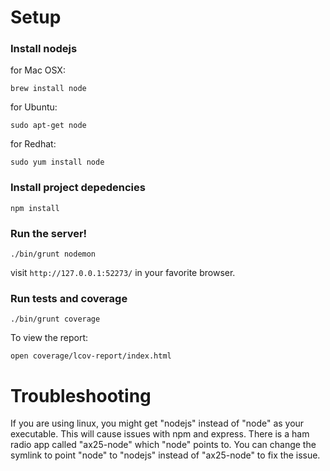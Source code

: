 Setup
============

### Install nodejs

for Mac OSX:

```
brew install node
```

for Ubuntu:

```
sudo apt-get node
```

for Redhat:

```
sudo yum install node
```


### Install project depedencies

```
npm install
```

### Run the server!

```
./bin/grunt nodemon
```

visit `http://127.0.0.1:52273/` in your favorite browser.

### Run tests and coverage

```
./bin/grunt coverage
```

To view the report:
```
open coverage/lcov-report/index.html 
```

Troubleshooting
===============

If you are using linux, you might get "nodejs" instead of "node" as your executable.  This will cause issues with npm and express.  There is a ham radio app called "ax25-node" which "node" points to.  You can change the symlink to point "node" to "nodejs" instead of "ax25-node" to fix the issue.
